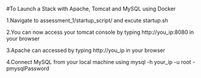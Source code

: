 #To Launch a Stack with Apache, Tomcat and MySQL using Docker

1.Navigate to assessment_1/startup_script/ and excute startup.sh

2.You can now access your tomcat console by typing http://you_ip:8080 in your browser

3.Apache can accessed by typing http://you_ip in your browser

4.Connect MySQL from your local machine using mysql -h your_ip -u root -pmysqlPassword
